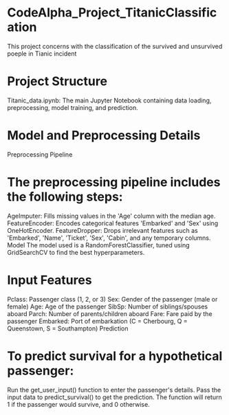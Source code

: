 # CodeAlpha_Project_TitanicClassification
This project concerns with the classification of the survived and unsurvived poeple in Tianic incident
# Project Structure
Titanic_data.ipynb: The main Jupyter Notebook containing data loading, preprocessing, model training, and prediction.

# Model and Preprocessing Details
Preprocessing Pipeline

# The preprocessing pipeline includes the following steps:
AgeImputer: Fills missing values in the 'Age' column with the median age.
FeatureEncoder: Encodes categorical features 'Embarked' and 'Sex' using OneHotEncoder.
FeatureDropper: Drops irrelevant features such as 'Embarked', 'Name', 'Ticket', 'Sex', 'Cabin', and any temporary columns.
Model
The model used is a RandomForestClassifier, tuned using GridSearchCV to find the best hyperparameters.

# Input Features
Pclass: Passenger class (1, 2, or 3)
Sex: Gender of the passenger (male or female)
Age: Age of the passenger
SibSp: Number of siblings/spouses aboard
Parch: Number of parents/children aboard
Fare: Fare paid by the passenger
Embarked: Port of embarkation (C = Cherbourg, Q = Queenstown, S = Southampton)
Prediction

# To predict survival for a hypothetical passenger:

Run the get_user_input() function to enter the passenger's details.
Pass the input data to predict_survival() to get the prediction.
The function will return 1 if the passenger would survive, and 0 otherwise.
